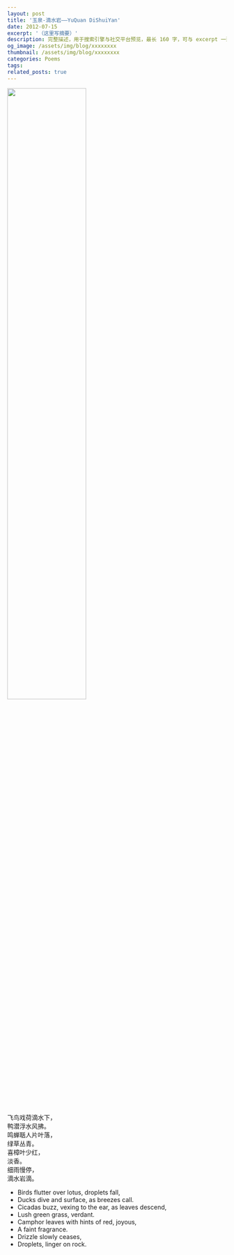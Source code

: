 ```yaml
---
layout: post
title: '玉泉-滴水岩——YuQuan DiShuiYan'
date: 2012-07-15
excerpt: '（这里写摘要）'
description: 完整描述，用于搜索引擎与社交平台预览，最长 160 字，可与 excerpt 一致
og_image: /assets/img/blog/xxxxxxxx
thumbnail: /assets/img/blog/xxxxxxxx
categories: Poems
tags: 
related_posts: true
---
```


<img src="{{ '/assets/img/blog/xxxxxxxx' | relative_url }}" style="width:60%;">

飞鸟戏荷滴水下，  
鸭潜浮水风拂。  
鸣蝉聒人片叶落，  
绿草丛青。  
喜樟叶少红，  
淡香。  
细雨慢停，  
滴水岩滴。

- Birds flutter over lotus, droplets fall,
- Ducks dive and surface, as breezes call.
- Cicadas buzz, vexing to the ear, as leaves descend,
- Lush green grass, verdant.
- Camphor leaves with hints of red, joyous,
- A faint fragrance.
- Drizzle slowly ceases,
- Droplets, linger on rock.